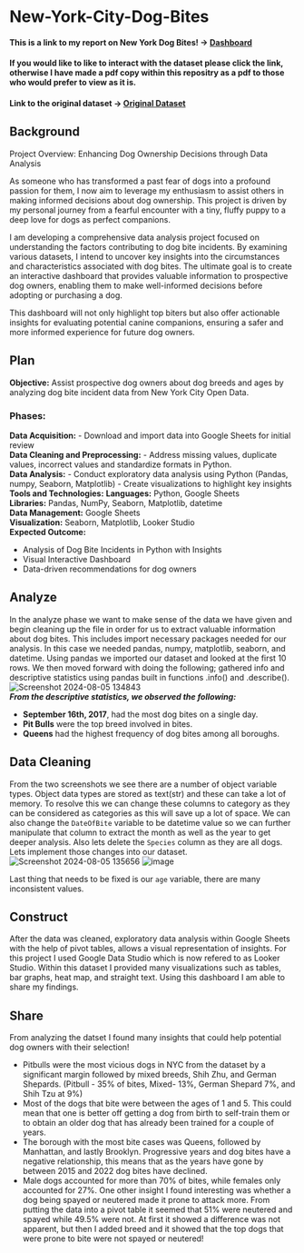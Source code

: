 # New-York-City-Dog-Bites
#### This is a link to my report on New York Dog Bites! -> [Dashboard](https://lookerstudio.google.com/reporting/db272abe-77fe-4810-b35a-b548c44501c8)
#### If you would like to like to interact with the dataset please click the link, otherwise I have made a pdf copy within this repositry as a pdf to those who would prefer to view as it is.
#### Link to the original dataset -> [Original Dataset](https://data.cityofnewyork.us/Health/DOHMH-Dog-Bite-Data/rsgh-akpg)

## Background 
Project Overview: Enhancing Dog Ownership Decisions through Data Analysis

As someone who has transformed a past fear of dogs into a profound passion for them, I now aim to leverage my enthusiasm to assist others in making informed decisions about dog ownership. This project is driven by my personal journey from a fearful encounter with a tiny, fluffy puppy to a deep love for dogs as perfect companions.

I am developing a comprehensive data analysis project focused on understanding the factors contributing to dog bite incidents. By examining various datasets, I intend to uncover key insights into the circumstances and characteristics associated with dog bites. The ultimate goal is to create an interactive dashboard that provides valuable information to prospective dog owners, enabling them to make well-informed decisions before adopting or purchasing a dog.

This dashboard will not only highlight top biters but also offer actionable insights for evaluating potential canine companions, ensuring a safer and more informed experience for future dog owners.

## Plan
**Objective:** Assist prospective dog owners about dog breeds and ages by analyzing dog bite incident data from New York City Open Data.
### **Phases:**
**Data Acquisition:** - Download and import data into Google Sheets for initial review <br>
**Data Cleaning and Preprocessing:** - Address missing values, duplicate values, incorrect values and standardize formats in Python.<br>
**Data Analysis:** - Conduct exploratory data analysis using Python (Pandas, numpy, Seaborn, Matplotlib)
                   - Create visualizations to highlight key insights<br>
**Tools and Technologies:** 
**Languages:** Python, Google Sheets<br>
**Libraries:** Pandas, NumPy, Seaborn, Matplotlib, datetime<br>
**Data Management:** Google Sheets<br>
**Visualization:** Seaborn, Matplotlib, Looker Studio<br>
**Expected Outcome:**
- Analysis of Dog Bite Incidents in Python with Insights<br>
- Visual Interactive Dashboard<br>
- Data-driven recommendations for dog owners<br>

## Analyze 
In the analyze phase we want to make sense of the data we have given and begin cleaning up the file in order for us to extract valuable information about dog bites. This includes import necessary packages needed for our analysis. In this case we needed pandas, numpy, matplotlib, seaborn, and datetime. Using pandas we imported our dataset and looked at the first 10 rows. We then moved forward with doing the following; gathered info and descriptive statistics using pandas built in functions .info() and .describe(). 
![Screenshot 2024-08-05 134843](https://github.com/user-attachments/assets/a93a7472-d938-418c-ba41-ce4e741141c4) <br>
***From the descriptive statistics, we observed the following:***
- **September 16th, 2017**, had the most dog bites on a single day.
- **Pit Bulls** were the top breed involved in bites.
- **Queens** had the highest frequency of dog bites among all boroughs.
  
## Data Cleaning 
From the two screenshots we see there are a number of object variable types. Object data types are stored as text(str) and these can take a lot of memory. To resolve this we can change these columns to category as they can be considered as categories as this will save up a lot of space. We can also change the `DateOfBite` variable to be datetime value so we can further manipulate that column to extract the month as well as the year to get deeper analysis. Also lets delete the `Species` column as they are all dogs. Lets implement those changes into our dataset. 
![Screenshot 2024-08-05 135656](https://github.com/user-attachments/assets/0ed634ed-0a3d-4fb2-a459-cd439ed26f24)
![image](https://github.com/user-attachments/assets/92e4d3d6-1dbf-43a2-a1cb-8a073b3a79d4)

Last thing that needs to be fixed is our `age` variable, there are many inconsistent values. 



## Construct 
After the data was cleaned, exploratory data analysis within Google Sheets with the help of pivot tables, allows a visual representation of insights. For this project I used Google Data Studio which is now refered to as Looker Studio. Within this dataset I provided many visualizations such as tables, bar graphs, heat map, and straight text. Using this dashboard I am able to share my findings. 

## Share 
From analyzing the datset I found many insights that could help potential dog owners with their selection! 
- Pitbulls were the most vicious dogs in NYC from the dataset by a significant margin followed by mixed breeds, Shih Zhu, and German Shepards. (Pitbull - 35% of bites, Mixed- 13%, German Shepard 7%, and Shih Tzu at 9%)
- Most of the dogs that bite were between the ages of 1 and 5. This could mean that one is better off getting a dog from birth to self-train them or to obtain an older dog that has already been trained for a couple of years. 
- The borough with the most bite cases was Queens, followed by Manhattan, and lastly Brooklyn. Progressive years and dog bites have a negative relationship, this means that as the years have gone by between 2015 and 2022 dog bites have declined. 
- Male dogs accounted for more than 70% of bites, while females only accounted for 27%. One other insight I found interesting was whether a dog being spayed or neutered made it prone to attack more. From putting the data into a pivot table it seemed that 51% were neutered and spayed while 49.5% were not. At first it showed a difference was not apparent, but then I added breed and it showed that the top dogs that were prone to bite were not spayed or neutered!


